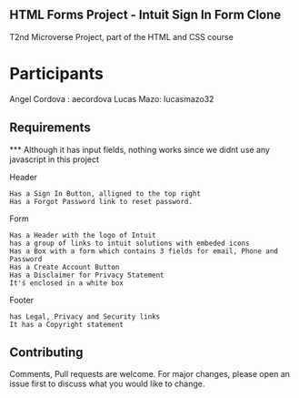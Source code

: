 ## HTML Forms Project  - Intuit Sign In Form Clone

T2nd Microverse Project, part of the HTML and CSS course

# Participants

Angel Cordova : aecordova
Lucas Mazo: lucasmazo32


## Requirements

*** Although it has input fields, nothing works since we didnt use any javascript in this project

Header

    Has a Sign In Button, alligned to the top right
    Has a Forgot Password link to reset password.

Form

    Has a Header with the logo of Intuit
    has a group of links to intuit solutions with embeded icons
    Has a Box with a form which contains 3 fields for email, Phone and Password
    Has a Create Account Button
    Has a Disclaimer for Privacy Statement
    It'ś enclosed in a white box


Footer

    has Legal, Privacy and Security links
    It has a Copyright statement


## Contributing
Comments, Pull requests are welcome. For major changes, please open an issue first to discuss what you would like to change.